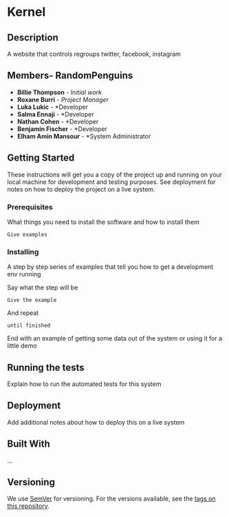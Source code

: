 # Kernel

## Description
A website that controls regroups twitter, facebook, instagram



## Members- RandomPenguins

* **Billie Thompson** - *Initial work*
* **Roxane Burri** - *Project Manager*
* **Luka Lukic** - *Developer
* **Salma Ennaji** - *Developer
* **Nathan Cohen** - *Developer
* **Benjamin Fischer** - *Developer
* **Elham Amin Mansour** - *System Administrator


## Getting Started

These instructions will get you a copy of the project up and running on your local machine for development and testing purposes. See deployment for notes on how to deploy the project on a live system.

### Prerequisites

What things you need to install the software and how to install them

```
Give examples
```

### Installing

A step by step series of examples that tell you how to get a development env running

Say what the step will be

```
Give the example
```

And repeat

```
until finished
```

End with an example of getting some data out of the system or using it for a little demo

## Running the tests

Explain how to run the automated tests for this system


## Deployment

Add additional notes about how to deploy this on a live system

## Built With

...

## Versioning

We use [SemVer](http://semver.org/) for versioning. For the versions available, see the [tags on this repository](https://github.com/your/project/tags). 
